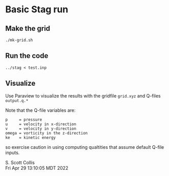 # Basic Stag run

## Make the grid

    ./mk-grid.sh

## Run the code

    ../stag < test.inp

## Visualize

Use Paraview to visualize the results with the gridfile `grid.xyz`
and Q-files `output.q.*`

Note that the Q-file variables are:

    p     = pressure
    u     = velocity in x-direction
    v     = velocity in y-direction
    omega = vorticity in the z-direction
    ke    = kinetic energy

so exercise caution in using computing qualtities that assume
default Q-file inputs.

S. Scott Collis\
Fri Apr 29 13:10:05 MDT 2022
